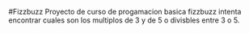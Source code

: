 #Fizzbuzz
Proyecto de curso de progamacion basica fizzbuzz intenta encontrar cuales son los multiplos de 3 y de 5 o divisbles entre 3 o 5.